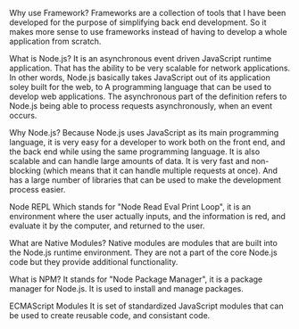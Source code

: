 Why use Framework?
 Frameworks are a collection of tools that I have been developed for the purpose of simplifying back end development. So it makes more sense to use frameworks instead of having to develop a whole application from scratch. 

What is Node.js?
 It is an asynchronous event driven JavaScript runtime application. That has the ability to be very scalable for network applications. In other words, Node.js basically takes JavaScript out of its application soley built for the web, to A programming language that can be used to develop web applications. The asynchronous part of the definition refers to Node.js being able to process requests asynchronously, when an event occurs. 

Why Node.js?
 Because Node.js uses JavaScript as its main programming language, it is very easy for a developer to work both on the front end, and the back end while using the same programming language. It is also scalable and can handle large amounts of data. It is very fast and non-blocking (which means that it can handle multiple requests at once). And has a large number of libraries that can be used to make the development process easier.

Node REPL
 Which stands for "Node Read Eval Print Loop", it is an environment where the user actually inputs, and the information is red, and evaluate it by the computer, and returned to the user. 

What are Native Modules?
 Native modules are modules that are built into the Node.js runtime environment. They are not a part of the core Node.js code but they provide additional functionality.

What is NPM?
 It stands for "Node Package Manager", it is a package manager for Node.js. It is used to install and manage packages.

ECMAScript Modules
 It is set of standardized JavaScript modules that can be used to create reusable code, and consistant code.